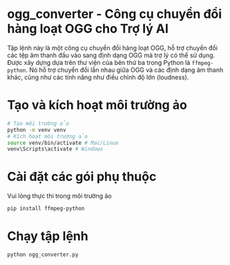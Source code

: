 # ogg_converter - Công cụ chuyển đổi hàng loạt OGG cho Trợ lý AI

Tập lệnh này là một công cụ chuyển đổi hàng loạt OGG, hỗ trợ chuyển đổi các tệp âm thanh đầu vào sang định dạng OGG mà trợ lý có thể sử dụng.
Được xây dựng dựa trên thư viện của bên thứ ba trong Python là `ffmpeg-python`.
Nó hỗ trợ chuyển đổi lẫn nhau giữa OGG và các định dạng âm thanh khác, cũng như các tính năng như điều chỉnh độ lớn (loudness).

# Tạo và kích hoạt môi trường ảo

```bash
# Tạo môi trường ảo
python -m venv venv
# Kích hoạt môi trường ảo
source venv/bin/activate # Mac/Linux
venv\Scripts\activate # Windows
```

# Cài đặt các gói phụ thuộc

Vui lòng thực thi trong môi trường ảo

```bash
pip install ffmpeg-python
```

# Chạy tập lệnh
```bash
python ogg_converter.py
```
